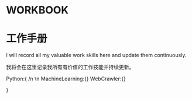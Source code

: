 # WORKBOOK
# 工作手册

I will record all my valuable work skills here and update them continuously.

我将会在这里记录我所有有价值的工作技能并持续更新。

Python:{
        /n \n MachineLearning:{}
        WebCrawler:{}



}

